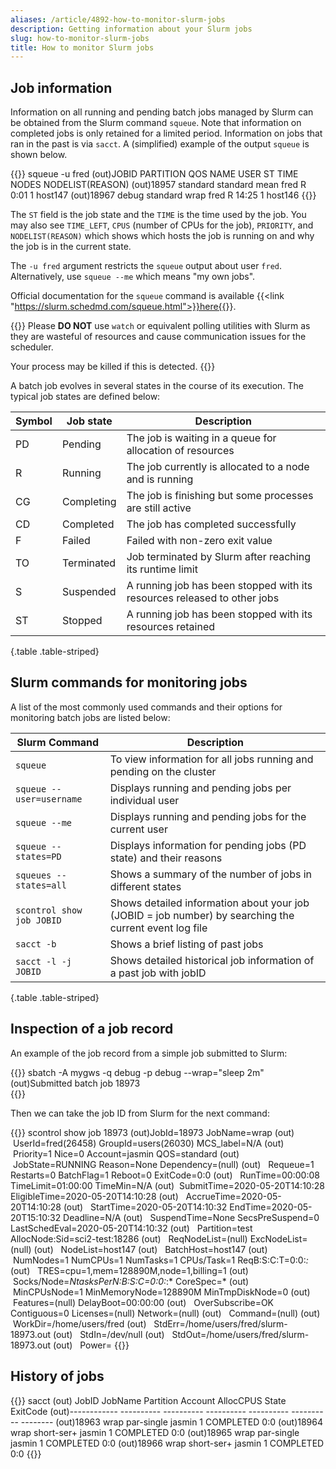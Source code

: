 ```yaml
---
aliases: /article/4892-how-to-monitor-slurm-jobs
description: Getting information about your Slurm jobs
slug: how-to-monitor-slurm-jobs
title: How to monitor Slurm jobs
---
```


## Job information

Information on all running and pending batch jobs managed by Slurm can be
obtained from the Slurm command `squeue`. Note that information on completed
jobs is only retained for a limited period. Information on jobs that ran in
the past is via `sacct`. A (simplified) example of the output `squeue` is shown below.

{{<command user="fred" host="sci-vm-01">}}
squeue -u fred
(out)JOBID PARTITION       QOS   NAME   USER  ST   TIME  NODES NODELIST(REASON)
(out)18957  standard  standard   mean   fred   R   0:01      1 host147
(out)18967     debug  standard   wrap   fred   R  14:25      1 host146
{{</command>}}

The `ST` field is the job state and the `TIME` is the time used by the
job. You may also see `TIME_LEFT`, `CPUS` (number of CPUs for the job), `PRIORITY`, and `NODELIST(REASON)` which shows which hosts the job is running on and why the job is in the current state.

The `-u fred` argument restricts the `squeue` output about user `fred`. Alternatively,
use `squeue --me` which means "my own jobs".

Official documentation for the `squeue` command is available
{{<link "https://slurm.schedmd.com/squeue.html">}}here{{</link>}}.

{{<alert alert-type="danger">}}
Please **DO NOT** use `watch` or equivalent polling utilities with Slurm
as they are wasteful of resources and cause communication issues for the scheduler.

Your process may be killed if this is detected.
{{</alert>}}

A batch job evolves in several states in the course of its execution. The
typical job states are defined below:

Symbol | Job state  |  Description  
---|---|---
PD  |  Pending  |  The job is waiting in a queue for allocation of resources
R  |  Running  |  The job currently is allocated to a node and is running
CG  |  Completing  |  The job is finishing but some processes are still active
CD  |  Completed  |  The job has completed successfully
F  |  Failed  |  Failed with non-zero exit value
TO  |  Terminated  |  Job terminated by Slurm after reaching its runtime limit
S  |  Suspended  |  A running job has been stopped with its resources released to other jobs
ST  |  Stopped  |  A running job has been stopped with its resources retained
{.table .table-striped}
  
## Slurm commands for monitoring jobs

A list of the most commonly used commands and their options for monitoring
batch jobs are listed below:

Slurm Command  |  Description  
---|---  
`squeue` |  To view information for all jobs running and pending on the cluster  
`squeue --user=username` |  Displays running and pending jobs per individual user
`squeue --me` |  Displays running and pending jobs for the current user
`squeue --states=PD` |  Displays information for pending jobs (PD state) and their reasons  
`squeues --states=all` |  Shows a summary of the number of jobs in different states  
`scontrol show job JOBID` |  Shows detailed information about your job (JOBID = job number) by searching the current event log file  
`sacct -b` |  Shows a brief listing of past jobs
`sacct -l -j JOBID` |  Shows detailed historical job information of a past job with jobID  
{.table .table-striped}
  
## Inspection of a job record

An example of the job record from a simple job submitted to Slurm:

{{<command user="fred" host="sci-vm-01">}}
sbatch -A mygws -q debug -p debug --wrap="sleep 2m"
(out)Submitted batch job 18973  
{{</command>}}

Then we can take the job ID from Slurm for the next command:

{{<command user="fred" host="sci-vm-01">}}
scontrol show job 18973
(out)JobId=18973 JobName=wrap
(out)   UserId=fred(26458) GroupId=users(26030) MCS_label=N/A
(out)   Priority=1 Nice=0 Account=jasmin QOS=standard
(out)   JobState=RUNNING Reason=None Dependency=(null)
(out)   Requeue=1 Restarts=0 BatchFlag=1 Reboot=0 ExitCode=0:0
(out)   RunTime=00:00:08 TimeLimit=01:00:00 TimeMin=N/A
(out)  SubmitTime=2020-05-20T14:10:28 EligibleTime=2020-05-20T14:10:28
(out)   AccrueTime=2020-05-20T14:10:28
(out)   StartTime=2020-05-20T14:10:32 EndTime=2020-05-20T15:10:32 Deadline=N/A
(out)   SuspendTime=None SecsPreSuspend=0 LastSchedEval=2020-05-20T14:10:32
(out)   Partition=test AllocNode:Sid=sci2-test:18286
(out)   ReqNodeList=(null) ExcNodeList=(null)
(out)   NodeList=host147
(out)   BatchHost=host147
(out)   NumNodes=1 NumCPUs=1 NumTasks=1 CPUs/Task=1 ReqB:S:C:T=0:0:*:*
(out)   TRES=cpu=1,mem=128890M,node=1,billing=1
(out)   Socks/Node=*NtasksPerN:B:S:C=0:0:*:* CoreSpec=*
(out)   MinCPUsNode=1 MinMemoryNode=128890M MinTmpDiskNode=0
(out)   Features=(null) DelayBoot=00:00:00
(out)   OverSubscribe=OK Contiguous=0 Licenses=(null) Network=(null)
(out)   Command=(null)
(out)   WorkDir=/home/users/fred
(out)   StdErr=/home/users/fred/slurm-18973.out
(out)   StdIn=/dev/null
(out)   StdOut=/home/users/fred/slurm-18973.out
(out)   Power=
{{</command>}}

## History of jobs

{{<command user="fred" host="sci-vm-01">}}
sacct
(out)        JobID    JobName  Partition    Account  AllocCPUS      State ExitCode
(out)------------ ---------- ---------- ---------- ---------- ---------- --------
(out)18963              wrap par-single     jasmin          1  COMPLETED      0:0
(out)18964              wrap short-ser+     jasmin          1  COMPLETED      0:0
(out)18965              wrap par-single     jasmin          1  COMPLETED      0:0
(out)18966              wrap short-ser+     jasmin          1  COMPLETED      0:0
{{</command>}}
